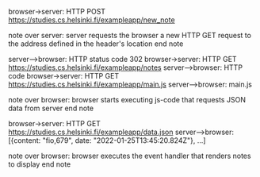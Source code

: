 browser->server: HTTP POST https://studies.cs.helsinki.fi/exampleapp/new_note

note over server:
server requests the browser 
a new HTTP GET request 
to the address defined 
in the header's location
end note

server-->browser: HTTP status code 302
browser->server: HTTP GET https://studies.cs.helsinki.fi/exampleapp/notes
server-->browser: HTTP code
browser->server: HTTP GET https://studies.cs.helsinki.fi/exampleapp/main.js
server-->browser: main.js

note over browser:
browser starts executing js-code
that requests JSON data from server 
end note

browser->server: HTTP GET https://studies.cs.helsinki.fi/exampleapp/data.json
server-->browser: [{content: "fio,679", date: "2022-01-25T13:45:20.824Z"}, ...]

note over browser:
browser executes the event handler
that renders notes to display
end note